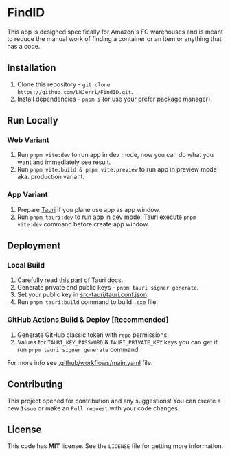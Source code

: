 # FindID

This app is designed specifically for Amazon's FC warehouses and is meant to reduce the manual work of finding a container or an item or anything that has a code.

## Installation

1. Clone this repository - `git clone https://github.com/LWJerri/FindID.git`.
2. Install dependencies - `pnpm i` (or use your prefer package manager).

## Run Locally

### Web Variant

1. Run `pnpm vite:dev` to run app in dev mode, now you can do what you want and immediately see result.
2. Run `pnpm vite:build & pnpm vite:preview` to run app in preview mode aka. production variant.

### App Variant

1. Prepare [Tauri](https://tauri.app/v1/guides/getting-started/prerequisites) if you plane use app as app window.
2. Run `pnpm tauri:dev` to run app in dev mode. Tauri execute `pnpm vite:dev` command before create app window.

## Deployment

### Local Build

1. Carefully read [this part](https://tauri.app/v1/guides/building) of Tauri docs.
2. Generate private and public keys - `pnpm tauri signer generate`.
3. Set your public key in [src-tauri/tauri.conf.json](https://github.com/LWJerri/FindID/blob/dde90720161c1f366ec430ca9f17ec91587ec1e2/src-tauri/tauri.conf.json#L64).
4. Run `pnpm tauri:build` command to build `.exe` file.

### GitHub Actions Build & Deploy [Recommended]

1. Generate GitHub classic token with `repo` permissions.
2. Values for `TAURI_KEY_PASSWORD` & `TAURI_PRIVATE_KEY` keys you can get if run `pnpm tauri signer generate` command.

For more info see [.github/workflows/main.yaml](https://github.com/LWJerri/FindID/blob/master/.github/workflows/main.yaml) file.

## Contributing

This project opened for contribution and any suggestions! You can create a new `Issue` or make an `Pull request` with your code changes.

## License

This code has **MIT** license. See the `LICENSE` file for getting more information.
